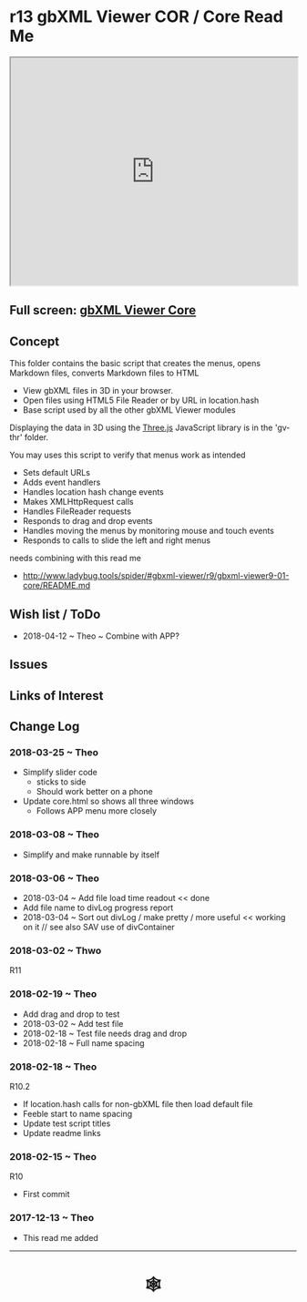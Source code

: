 <span style=display:none; >[You are now in a GitHub source code view - click this link to view Read Me file as a web page]( http://www.ladybug.tools/spider/index.html##https://rawgit.com/ladybug-tools/spider/master/gbxml-viewer/r13/gv-cor/README.md "View file as a web page." ) </span>

# r13 gbXML Viewer COR / Core Read Me


<iframe class=iframeReadMe src=http://www.ladybug.tools/spider/gbxml-viewer/r13/gv-cor/gv-cor.html width=100% height=400px >Iframes are not displayed on github.com</iframe>


## Full screen: [gbXML Viewer Core]( http://www.ladybug.tools/spider/gbxml-viewer/r13/gv-cor/gv-cor.html )


## Concept

This folder contains the basic script that creates the menus, opens Markdown files, converts Markdown files to HTML
* View gbXML files in 3D in your browser.
* Open files using HTML5 File Reader or by URL in location.hash
* Base script used by all the other gbXML Viewer modules

Displaying the data in 3D using the [Three.js]( https://threejs.org ) JavaScript library is in the 'gv-thr' folder.

You may uses this script to verify that menus work as intended

* Sets default URLs
* Adds event handlers
* Handles location hash change events
* Makes XMLHttpRequest calls
* Handles FileReader requests
* Responds to drag and drop events
* Handles moving the menus by monitoring mouse and touch events
* Responds to calls to slide the left and right menus


needs combining with this read me

* <http://www.ladybug.tools/spider/#gbxml-viewer/r9/gbxml-viewer9-01-core/README.md>


## Wish list / ToDo

* 2018-04-12 ~ Theo ~ Combine with APP?


## Issues



## Links of Interest



## Change Log


### 2018-03-25 ~ Theo

* Simplify slider code
	* sticks to side
	* Should work better on a phone
* Update core.html so shows all three windows
	* Follows APP menu more closely


### 2018-03-08 ~ Theo

* Simplify and make runnable by itself

### 2018-03-06 ~ Theo

* 2018-03-04 ~ Add file load time readout << done
* Add file name to divLog progress report
* 2018-03-04 ~ Sort out divLog / make pretty / more useful << working on it // see also SAV use of divContainer

### 2018-03-02 ~ Thwo

R11

### 2018-02-19 ~ Theo

* Add drag and drop to test
* 2018-03-02 ~ Add test file
* 2018-02-18 ~ Test file needs drag and drop
* 2018-02-18 ~ Full name spacing

### 2018-02-18 ~ Theo

R10.2

* If location.hash calls for non-gbXML file then load default file
* Feeble start to name spacing
* Update test script titles
* Update readme links


### 2018-02-15 ~ Theo

R10
* First commit

### 2017-12-13 ~ Theo

* This read me added

***


# <center title="hello!" ><a href=javascript:window.scrollTo(0,0); style=text-decoration:none; > &#x1f578; </a></center>



